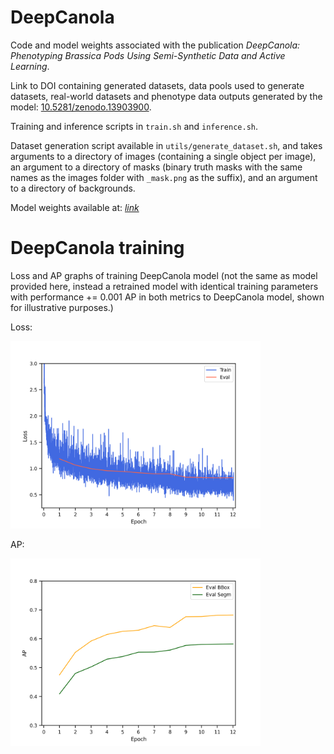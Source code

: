 # DeepCanola
Code and model weights associated with the publication _DeepCanola: Phenotyping Brassica Pods Using Semi-Synthetic Data and Active Learning_. 

Link to DOI containing generated datasets, data pools used to generate datasets, real-world datasets and phenotype data outputs generated by the model: [10.5281/zenodo.13903900](https://doi.org/10.5281/zenodo.13903900).

Training and inference scripts in `train.sh` and `inference.sh`.

Dataset generation script available in `utils/generate_dataset.sh`, and takes arguments to a directory of images (containing a single object per image), an argument to a directory of masks (binary truth masks with the same names as the images folder with ``_mask.png`` as the suffix), and an argument to a directory of backgrounds.

Model weights available at: [*link*](https://www.dropbox.com/scl/fi/0gvfptco8qggsdimoybmi/deepcanola.pth?rlkey=9n84rdk8dlpbwm3t1js655d88&dl=0)

# DeepCanola training

Loss and AP graphs of training DeepCanola model (not the same as model provided here, instead a retrained model with identical training parameters with performance += 0.001 AP in both metrics to DeepCanola model, shown for illustrative purposes.)

Loss: 

<img src="https://github.com/kieranatkins/deepcanola/blob/main/loss.png?raw=True" alt="Loss graph" height=300 width=400>


AP:

<img src="https://github.com/kieranatkins/deepcanola/blob/main/ap.png?raw=True" alt="AP graph" height=300 width=400>
